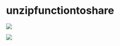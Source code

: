 # unzipfunctiontoshare

<a href="https://portal.azure.com/#create/Microsoft.Template/uri/https%3A%2F%2Fraw.githubusercontent.com%2Fwegeneda%2Funzipfunctiontoshare%2Fmaster%2Fdeployment%2Fdeployazure.json" target="_blank"><img src="https://azuredeploy.net/deploybutton.png"/></a>



<a href="https://portal.azure.com/#create/Microsoft.Template/uri/https%3A%2F%2Fraw.githubusercontent.com%2FFBoucher%2FAzUnzipEverything%2Fmaster%2Fdeployment%2FdeployAzure.json?WT.mc_id=cloud5mins-github-frbouche" target="_blank"><img src="https://azuredeploy.net/deploybutton.png"/></a>
